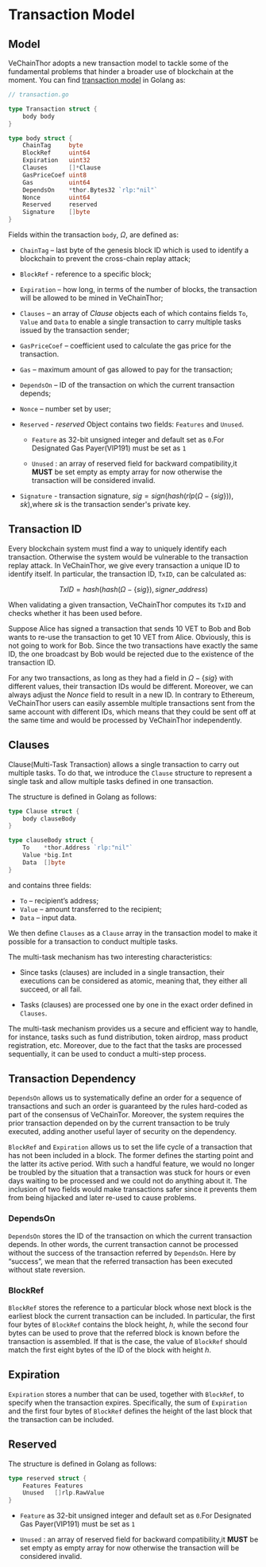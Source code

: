 # Transaction Model
## Model
VeChainThor adopts a new transaction model to tackle some of the fundamental problems that hinder a broader use of blockchain at the moment. You can find [transaction model](https://github.com/vechain/thor/blob/master/tx/transaction.go) in Golang as:

```go
// transaction.go

type Transaction struct {
	body body
}

type body struct {
	ChainTag     byte			
	BlockRef     uint64
	Expiration   uint32
	Clauses      []*Clause
	GasPriceCoef uint8
	Gas          uint64
	DependsOn    *thor.Bytes32 `rlp:"nil"`
	Nonce        uint64
	Reserved     reserved
	Signature    []byte
}
```
 
Fields within the transaction `body`, $\Omega$, are defined as:

* `ChainTag` – last byte of the genesis block ID which is used to identify a blockchain to prevent the cross-chain replay attack;
* `BlockRef` - reference to a specific block;
* `Expiration` – how long, in terms of the number of blocks, the transaction will be allowed to be mined in VeChainThor;
* `Clauses` – an array of *Clause* objects each of which contains fields `To`, `Value` and `Data` to enable a single transaction to carry multiple tasks issued by the transaction sender;
* `GasPriceCoef` – coefficient used to calculate the gas price for the transaction.
* `Gas` – maximum amount of gas allowed to pay for the transaction;
* `DependsOn` – ID of the transaction on which the current transaction depends;
* `Nonce` – number set by user;
* `Reserved` - *reserved* Object contains two fields: `Features` and `Unused`. 
  * `Feature` as 32-bit unsigned integer and default set as `0`.For Designated Gas Payer(VIP191) must be set as `1`
  
  * `Unused` : an array of reserved field for backward compatibility,it **MUST** be set empty as empty array for now otherwise the transaction will be considered invalid.

* `Signature` - transaction signature, $sig=sign\Big(hash\big(rlp(\Omega-\{sig\})\big),\,sk\Big)$,where $sk$ is the transaction sender's private key.

## Transaction ID

Every blockchain system must find a way to uniquely identify each transaction. Otherwise the system would be vulnerable to the transaction replay attack. In VeChainThor, we give every transaction a unique ID to identify itself. In particular, the transaction ID, `TxID`, can be calculated as:

$$TxID=hash(hash(\Omega - \{sig\}),signer\_address)$$

When validating a given transaction, VeChainThor computes its `TxID` and checks whether it has been used before. 

Suppose Alice has signed a transaction that sends 10 VET to Bob and Bob wants to re-use the transaction to get 10 VET from Alice. Obviously, this is not going to work for Bob. Since the two transactions have exactly the same ID, the one broadcast by Bob would be rejected due to the existence of the transaction ID. 

For any two transactions, as long as they had a field in $\Omega-\{sig\}$ with different values, their transaction IDs would be different. Moreover, we can always adjust the *Nonce* field to result in a new ID. In contrary to Ethereum, VeChainThor users can easily assemble multiple transactions sent from the same account with different IDs, which means that they could be sent off at the same time and would be processed by VeChainThor independently.

## Clauses 

Clause(Multi-Task Transaction) allows a single transaction to carry out multiple tasks. To do that, we introduce the `Clause` structure to represent a single task and allow multiple tasks defined in one transaction. 

The structure is defined in Golang as follows:

```go
type Clause struct {
	body clauseBody
}

type clauseBody struct {
	To    *thor.Address `rlp:"nil"`
	Value *big.Int
	Data  []byte
}
```

and contains three fields:

* `To` – recipient’s address;
* `Value` – amount transferred to the recipient;
* `Data` – input data.

We then define `Clauses` as a `Clause` array in the transaction model to make it possible for a transaction to conduct multiple tasks. 

The multi-task mechanism has two interesting characteristics:

* Since tasks (clauses) are included in a single transaction, their executions can be considered as atomic, meaning that, they either all succeed, or all fail.

* Tasks (clauses) are processed one by one in the exact order defined in `Clauses`.

The multi-task mechanism provides us a secure and efficient way to handle, for instance, tasks such as fund distribution, token airdrop, mass product registration, etc. Moreover, due to the fact that the tasks are processed sequentially, it can be used to conduct a multi-step process. 

## Transaction Dependency

`DependsOn` allows us to systematically define an order for a sequence of transactions and such an order is guaranteed by the rules hard-coded as part of the consensus of VeChainTor. Moreover, the system requires the prior transaction depended on by the current transaction to be truly executed, adding another useful layer of security on the dependency.

`BlockRef` and `Expiration` allows us to set the life cycle of a transaction that has not been included in a block. The former defines the starting point and the latter its active period. With such a handful feature, we would no longer be troubled by the situation that a transaction was stuck for hours or even days waiting to be processed and we could not do anything about it. The inclusion of two fields would make transactions safer since it prevents them from being hijacked and later re-used to cause problems.

### DependsOn

 `DependsOn` stores the ID of the transaction on which the current transaction depends. In other words, the current transaction cannot be processed without the success of the transaction referred by `DependsOn`. Here by “success”, we mean that the referred transaction has been executed without state reversion.

 ### BlockRef

`BlockRef` stores the reference to a particular block whose next block is the earliest block the current transaction can be included. In particular, the first four bytes of `BlockRef` contains the block height, $h$, while the second four bytes can be used to prove that the referred block is known before the transaction is assembled. If that is the case, the value of `BlockRef` should match the first eight bytes of the ID of the block with height $h$. 

## Expiration
 `Expiration` stores a number that can be used, together with `BlockRef`, to specify when the transaction expires. Specifically, the sum of `Expiration` and the first four bytes of `BlockRef` defines the height of the last block that the transaction can be included.



## Reserved
The structure is defined in Golang as follows:
```go
type reserved struct {
	Features Features
	Unused   []rlp.RawValue
}
``` 
 * `Feature` as 32-bit unsigned integer and default set as `0`.For Designated Gas Payer(VIP191) must be set as `1`
  
  * `Unused` : an array of reserved field for backward compatibility,it **MUST** be set empty as empty array for now otherwise the transaction will be considered invalid.
